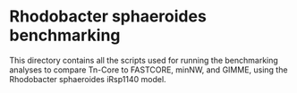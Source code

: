 # Rhodobacter sphaeroides benchmarking

This directory contains all the scripts used for running the benchmarking analyses to compare Tn-Core to FASTCORE, minNW, and GIMME, using the Rhodobacter sphaeroides iRsp1140 model.
